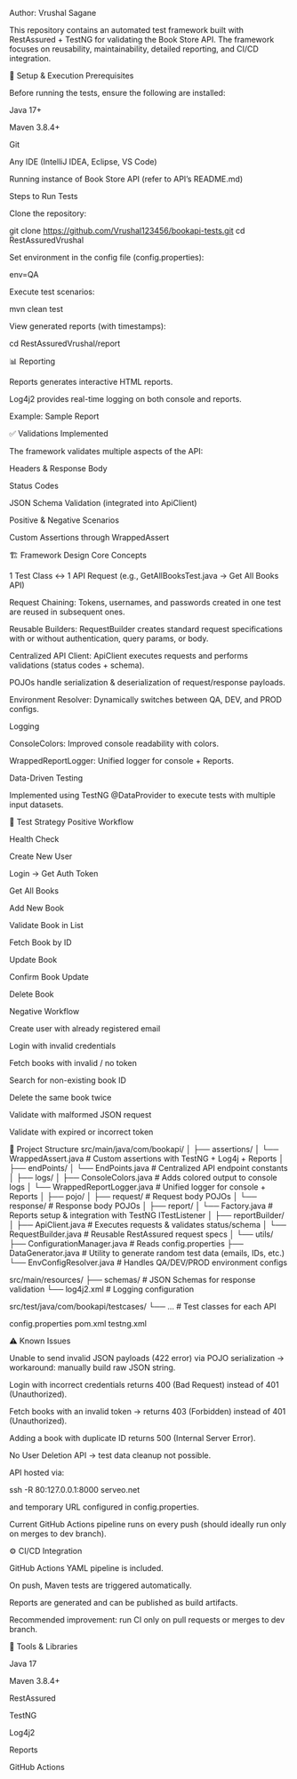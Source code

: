 Author: Vrushal Sagane

This repository contains an automated test framework built with RestAssured + TestNG for validating the Book Store API. The framework focuses on reusability, maintainability, detailed reporting, and CI/CD integration.

🔧 Setup & Execution
Prerequisites

Before running the tests, ensure the following are installed:

Java 17+

Maven 3.8.4+

Git

Any IDE (IntelliJ IDEA, Eclipse, VS Code)

Running instance of Book Store API (refer to API’s README.md)

Steps to Run Tests

Clone the repository:

git clone https://github.com/Vrushal123456/bookapi-tests.git
cd RestAssuredVrushal


Set environment in the config file (config.properties):

env=QA


Execute test scenarios:

mvn clean test


View generated reports (with timestamps):

cd RestAssuredVrushal/report

📊 Reporting

Reports generates interactive HTML reports.

Log4j2 provides real-time logging on both console and reports.

Example: Sample Report

✅ Validations Implemented

The framework validates multiple aspects of the API:

Headers & Response Body

Status Codes

JSON Schema Validation (integrated into ApiClient)

Positive & Negative Scenarios

Custom Assertions through WrappedAssert

🏗 Framework Design
Core Concepts

1 Test Class ↔ 1 API Request
(e.g., GetAllBooksTest.java → Get All Books API)

Request Chaining: Tokens, usernames, and passwords created in one test are reused in subsequent ones.

Reusable Builders: RequestBuilder creates standard request specifications with or without authentication, query params, or body.

Centralized API Client: ApiClient executes requests and performs validations (status codes + schema).

POJOs handle serialization & deserialization of request/response payloads.

Environment Resolver: Dynamically switches between QA, DEV, and PROD configs.

Logging

ConsoleColors: Improved console readability with colors.

WrappedReportLogger: Unified logger for console + Reports.

Data-Driven Testing

Implemented using TestNG @DataProvider to execute tests with multiple input datasets.

🔄 Test Strategy
Positive Workflow

Health Check

Create New User

Login → Get Auth Token

Get All Books

Add New Book

Validate Book in List

Fetch Book by ID

Update Book

Confirm Book Update

Delete Book

Negative Workflow

Create user with already registered email

Login with invalid credentials

Fetch books with invalid / no token

Search for non-existing book ID

Delete the same book twice

Validate with malformed JSON request

Validate with expired or incorrect token

📂 Project Structure
src/main/java/com/bookapi/
│
├── assertions/
│   └── WrappedAssert.java         # Custom assertions with TestNG + Log4j + Reports
│
├── endPoints/
│   └── EndPoints.java             # Centralized API endpoint constants
│
├── logs/
│   ├── ConsoleColors.java         # Adds colored output to console logs
│   └── WrappedReportLogger.java   # Unified logger for console + Reports
│
├── pojo/
│   ├── request/                   # Request body POJOs
│   └── response/                  # Response body POJOs
│
├── report/
│   └── Factory.java         # Reports setup & integration with TestNG ITestListener
│
├── reportBuilder/
│   ├── ApiClient.java             # Executes requests & validates status/schema
│   └── RequestBuilder.java        # Reusable RestAssured request specs
│
└── utils/
    ├── ConfigurationManager.java  # Reads config.properties
    ├── DataGenerator.java         # Utility to generate random test data (emails, IDs, etc.)
    └── EnvConfigResolver.java     # Handles QA/DEV/PROD environment configs

src/main/resources/
├── schemas/                       # JSON Schemas for response validation
└── log4j2.xml                     # Logging configuration

src/test/java/com/bookapi/testcases/
└── ...                            # Test classes for each API

config.properties
pom.xml
testng.xml

⚠️ Known Issues

Unable to send invalid JSON payloads (422 error) via POJO serialization → workaround: manually build raw JSON string.

Login with incorrect credentials returns 400 (Bad Request) instead of 401 (Unauthorized).

Fetch books with an invalid token → returns 403 (Forbidden) instead of 401 (Unauthorized).

Adding a book with duplicate ID returns 500 (Internal Server Error).

No User Deletion API → test data cleanup not possible.

API hosted via:

ssh -R 80:127.0.0.1:8000 serveo.net


and temporary URL configured in config.properties.

Current GitHub Actions pipeline runs on every push (should ideally run only on merges to dev branch).

⚙️ CI/CD Integration

GitHub Actions YAML pipeline is included.

On push, Maven tests are triggered automatically.

Reports are generated and can be published as build artifacts.

Recommended improvement: run CI only on pull requests or merges to dev branch.

🧰 Tools & Libraries

Java 17

Maven 3.8.4+

RestAssured

TestNG

Log4j2

Reports

GitHub Actions
